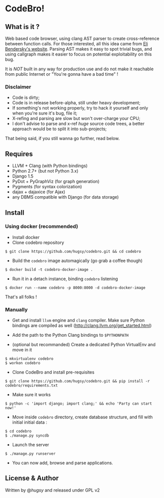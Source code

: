 # CodeBro!


## What is it ?

Web based code browser, using clang AST parser to create cross-reference between
function calls. For those interested, all this idea came from [Eli Bendersky's
website](http://eli.thegreenplace.net/2011/07/03/parsing-c-in-python-with-clang/). 
Parsing AST makes it easy to spot trivial bugs, and using callgraph
makes it easier to focus on potential exploitability on this bug.

It is *NOT* built in any way for production use and do not make it reachable
from public Internet or "You're gonna have a bad time" ! 


### Disclaimer

* Code is dirty;
* Code is in release before-alpha, still under heavy development;
* If something's not working properly, try to hack it yourself and only when
you're sure it's bug, file it;
* X-refing and parsing are slow but won't over-charge your CPU;
* I don't advise to parse and x-ref *huge* source code trees, a better approach
would be to split it into sub-projects;

That being said, if you still wanna go further, read below. 


## Requires
* LLVM + Clang (with Python bindings)
* Python 2.7+ (but not Python 3.x)
* Django 1.5
* PyDot + PyGraphViz (for graph generation)
* Pygments (for syntax colorization)
* dajax + dajaxice (for Ajax)
* any DBMS compatible with Django (for data storage)


## Install

### Using docker (recommended)
* Install docker
* Clone codebro repository
```
$ git clone https://github.com/hugsy/codebro.git && cd codebro
```
* Build the `codebro` image automagically (go grab a coffee though)
```
$ docker build -t codebro-docker-image .
```
* Run it in a detach instance, binding `codebro` listening
```
$ docker run --name codebro -p 8000:8000 -d codebro-docker-image
```

That's all folks !

### Manually 
* Get and install `llvm` engine and `clang` compiler. Make sure Python bindings are compiled as well
(http://clang.llvm.org/get_started.html)

* Add the path to the Python Clang bindings to `$PYTHONPATH`

* (optional but recommanded) Create a dedicated Python VirtualEnv and move in it
```
$ mkvirtualenv codebro
$ workon codebro
```

* Clone CodeBro and install pre-requisites
```
$ git clone https://github.com/hugsy/codebro.git && pip install -r codebro/requirements.txt
```

* Make sure it works 
```
$ python -c 'import django; import clang;' && echo 'Party can start now!'
```

* Move inside `codebro` directory, create database structure, and fill with initial initial data :
```
$ cd codebro
$ ./manage.py syncdb
```

* Launch the server
```
$ ./manage.py runserver
```
* You can now add, browse and parse applications.

## License & Author
Written by @_hugsy_ and released under GPL v2

